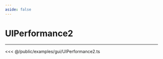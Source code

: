 ```yaml
---
aside: false
---
```


# UIPerformance2
---
<Demo src="/examples/gui/UIPerformance2.ts" :code="false" :height="700"></Demo>

<<< @/public/examples/gui/UIPerformance2.ts